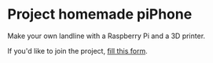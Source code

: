 # Project homemade piPhone

Make your own landline with a Raspberry Pi and a 3D printer.

If you'd like to join the project, [fill this form](https://github.com/homemade-piPhone/homemade-piPhone/issues/new?template=join-the-project.md).
